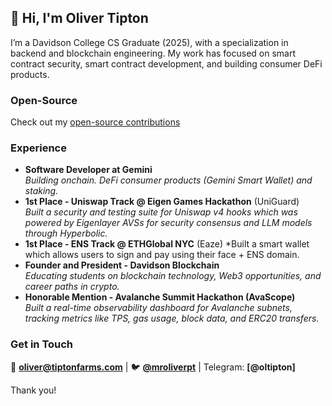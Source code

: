 ## 👋 Hi, I'm Oliver Tipton  

I’m a Davidson College CS Graduate (2025), with a specialization in backend and blockchain engineering. My work has focused on smart contract security, smart contract development, and building consumer DeFi products.  
### Open-Source
Check out my [open-source contributions](https://github.com/Oliverpt-1/open-source-contributions)

### Experience  
-  **Software Developer at Gemini**  
   *Building onchain. DeFi consumer products (Gemini Smart Wallet) and staking.*  
-  **1st Place - Uniswap Track @ Eigen Games Hackathon** (UniGuard)  
   *Built a security and testing suite for Uniswap v4 hooks which was powered by Eigenlayer AVSs for security consensus and LLM models through Hyperbolic.*
-  **1st Place - ENS Track @ ETHGlobal NYC** (Eaze)
   *Built a smart wallet which allows users to sign and pay using their face + ENS domain.
-  **Founder and President - Davidson Blockchain**  
   *Educating students on blockchain technology, Web3 opportunities, and career paths in crypto.*
-  **Honorable Mention - Avalanche Summit Hackathon (AvaScope)**  
   *Built a real-time observability dashboard for Avalanche subnets, tracking metrics like TPS, gas usage, block data, and ERC20 transfers.*
   
### Get in Touch  
📧 **oliver@tiptonfarms.com** | 🐦 **[@mroliverpt](https://x.com/mroliverpt)** | Telegram: **[@oltipton]**  

Thank you!
